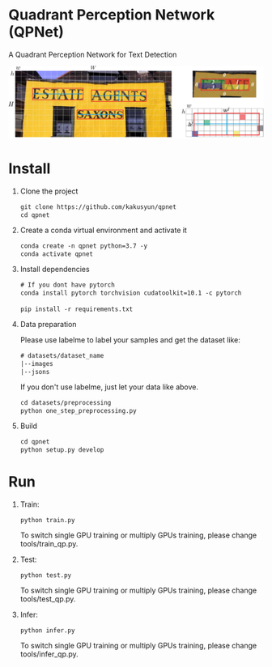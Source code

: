 Quadrant Perception Network (QPNet)
===

A Quadrant Perception Network for Text Detection

![image](https://github.com/kakusyun/qpnet/blob/master/images/encoding.png)


Install
===
1. Clone the project

    ```Shell
    git clone https://github.com/kakusyun/qpnet
    cd qpnet
    ```

2. Create a conda virtual environment and activate it

    ```Shell
    conda create -n qpnet python=3.7 -y
    conda activate qpnet
    ```

3. Install dependencies

    ```Shell
    # If you dont have pytorch
    conda install pytorch torchvision cudatoolkit=10.1 -c pytorch 

    pip install -r requirements.txt
    ```

4. Data preparation
   
   Please use labelme to label your samples and get the dataset like:   
   ```Shell
   # datasets/dataset_name
   |--images
   |--jsons
   ```
   If you don't use labelme, just let your data like above.
   
   ```Shell
   cd datasets/preprocessing
   python one_step_preprocessing.py
   ```
 
 5. Build
    ```Shell
    cd qpnet
    python setup.py develop
    ```

Run
===
1. Train:
    
    ```Shell
    python train.py
    ```
    
    To switch single GPU training or multiply GPUs training, please change tools/train_qp.py.

2. Test:

    ```Shell
    python test.py
    ```
    
    To switch single GPU training or multiply GPUs training, please change tools/test_qp.py.

3. Infer:

    ```Shell
    python infer.py
    ```
    
    To switch single GPU training or multiply GPUs training, please change tools/infer_qp.py.
